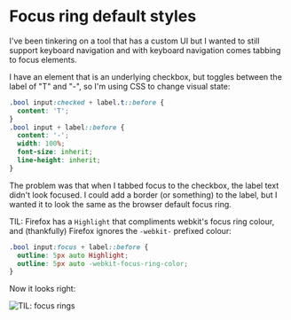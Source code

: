 # Focus ring default styles

I've been tinkering on a tool that has a custom UI but I wanted to still support keyboard navigation and with keyboard navigation comes tabbing to focus elements.

I have an element that is an underlying checkbox, but toggles between the label of "T" and "-", so I'm using CSS to change visual state:

```css
.bool input:checked + label.t::before {
  content: 'T';
}
.bool input + label::before {
  content: '-';
  width: 100%;
  font-size: inherit;
  line-height: inherit;
}
```

The problem was that when I tabbed focus to the checkbox, the label text didn't look focused. I could add a border (or something) to the label, but I wanted it to look the same as the browser default focus ring.

TIL: Firefox has a `Highlight` that compliments webkit's focus ring colour, and (thankfully) Firefox ignores the `-webkit-` prefixed colour:

```css
.bool input:focus + label::before {
  outline: 5px auto Highlight;
  outline: 5px auto -webkit-focus-ring-color;
}
```

Now it looks right:

![TIL: focus rings](/images/til/focus-rings.png)
